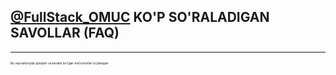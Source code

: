 <h2><a href="https://t.me/FullStack_OMUC">@FullStack_OMUC</a> KO'P SO'RALADIGAN SAVOLLAR (FAQ)</h2>
<hr>
<p style="font-size: 5px;">Bu repositoriyda qiziqarli va kerakli bo'lgan ma'lumotlar to'plangan</p>

